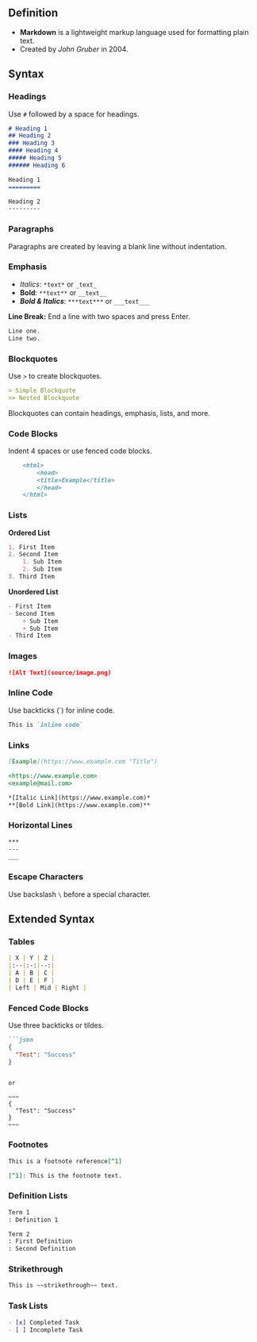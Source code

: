 ## Definition
- **Markdown** is a lightweight markup language used for formatting plain text.
- Created by *John Gruber* in 2004.

## Syntax

### Headings
Use `#` followed by a space for headings.

```markdown
# Heading 1
## Heading 2
### Heading 3
#### Heading 4
##### Heading 5
###### Heading 6

Heading 1
=========

Heading 2
---------
```

### Paragraphs
Paragraphs are created by leaving a blank line without indentation.

### Emphasis
- *Italics*: `*text*` or `_text_`
- **Bold**: `**text**` or `__text__`
- ***Bold & Italics***: `***text***` or `___text___`

**Line Break:** End a line with two spaces and press Enter.

```markdown
Line one.  
Line two.
```

### Blockquotes
Use `>` to create blockquotes.

```markdown
> Simple Blockquote
>> Nested Blockquote
```

Blockquotes can contain headings, emphasis, lists, and more.

### Code Blocks
Indent 4 spaces or use fenced code blocks.

```markdown
    <html>
        <head>
        <title>Example</title>
        </head>
    </html>
```

### Lists

**Ordered List**
```markdown
1. First Item
2. Second Item
    1. Sub Item
    2. Sub Item
3. Third Item
```

**Unordered List**
```markdown
- First Item
- Second Item
    + Sub Item
    + Sub Item
- Third Item
```

### Images
```markdown
![Alt Text](source/image.png)
```

### Inline Code
Use backticks (\`) for inline code.

```markdown
This is `inline code`
```

### Links
```markdown
[Example](https://www.example.com "Title")

<https://www.example.com>
<example@mail.com>

*[Italic Link](https://www.example.com)*  
**[Bold Link](https://www.example.com)**
```

### Horizontal Lines
```markdown
***
---
___
```

### Escape Characters
Use backslash `\` before a special character.

## Extended Syntax

### Tables
```markdown
| X | Y | Z |
|:--|:-:|--:|
| A | B | C |
| D | E | F |
| Left | Mid | Right |
```

### Fenced Code Blocks
Use three backticks or tildes.

```markdown
```json
{
  "Test": "Success"
}
```
```

or

~~~
{
  "Test": "Success"
}
~~~
```

### Footnotes
```markdown
This is a footnote reference[^1]

[^1]: This is the footnote text.
```

### Definition Lists
```markdown
Term 1
: Definition 1

Term 2
: First Definition
: Second Definition
```

### Strikethrough
```markdown
This is ~~strikethrough~~ text.
```

### Task Lists
```markdown
- [x] Completed Task
- [ ] Incomplete Task
```
